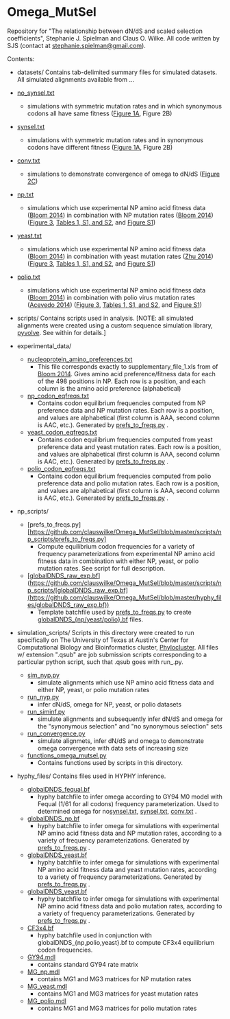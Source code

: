 Omega_MutSel
============

Repository for "The relationship between dN/dS and scaled selection coefficients", Stephanie J. Spielman and Claus O. Wilke.
All code written by SJS (contact at stephanie.spielman@gmail.com).

Contents: 

* datasets/  Contains tab-delimited summary files for simulated datasets.  All simulated alignments available from ...
 * [no_synsel.txt](https://github.com/clauswilke/Omega_MutSel/blob/master/datasets/no_synsel.txt)
   * simulations with symmetric mutation rates and in which synonymous codons all have same fitness ([Figure 1A](https://github.com/clauswilke/Omega_MutSel/blob/master/Manuscript/figures/MainText/dnds_variance.pdf), Figure 2B)
 * [synsel.txt](https://github.com/clauswilke/Omega_MutSel/blob/master/datasets/synsel.txt)
   * simulations with symmetric mutation rates and in synonymous codons have different fitness ([Figure 1A](https://github.com/clauswilke/Omega_MutSel/blob/master/Manuscript/figures/MainText/dnds_variance.pdf), Figure 2B)
 * [conv.txt](https://github.com/clauswilke/Omega_MutSel/blob/master/datasets/conv.txt)
   * simulations to demonstrate convergence of omega to dN/dS ([Figure 2C](https://github.com/clauswilke/Omega_MutSel/blob/master/Manuscript/figures/MainText/regression_convergence_raw.pdf))
 * [np.txt](https://github.com/clauswilke/Omega_MutSel/blob/master/datasets/np.txt)
   * simulations which use experimental NP amino acid fitness data ([Bloom 2014](http://mbe.oxfordjournals.org/content/31/8/1956)) in combination with NP mutation rates ([Bloom 2014](http://mbe.oxfordjournals.org/content/31/8/1956)) ([Figure 3](https://github.com/clauswilke/Omega_MutSel/blob/master/Manuscript/figures/MainText/nyp_bias_r2.pdf), [Tables 1, S1, and S2](https://github.com/clauswilke/Omega_MutSel/blob/master/Manuscript/figures/latex_tables.txt), and [Figure S1](https://github.com/clauswilke/Omega_MutSel/blob/master/Manuscript/figures/SI/nyp_regression.pdf))
 * [yeast.txt](https://github.com/clauswilke/Omega_MutSel/blob/master/datasets/yeast.txt)
   * simulations which use experimental NP amino acid fitness data ([Bloom 2014](http://mbe.oxfordjournals.org/content/31/8/1956)) in combination with yeast mutation rates ([Zhu 2014](http://www.pnas.org/content/111/22/E2310)) ([Figure 3](https://github.com/clauswilke/Omega_MutSel/blob/master/Manuscript/figures/MainText/nyp_bias_r2.pdf), [Tables 1, S1, and S2](https://github.com/clauswilke/Omega_MutSel/blob/master/Manuscript/figures/latex_tables.txt), and [Figure S1](https://github.com/clauswilke/Omega_MutSel/blob/master/Manuscript/figures/SI/nyp_regression.pdf))
 * [polio.txt](https://github.com/clauswilke/Omega_MutSel/blob/master/datasets/polio.txt)
   * simulations which use experimental NP amino acid fitness data ([Bloom 2014](http://mbe.oxfordjournals.org/content/31/8/1956)) in combination with polio virus mutation rates ([Acevedo 2014](http://www.nature.com/nature/journal/v505/n7485/full/nature12861.html)) ([Figure 3](https://github.com/clauswilke/Omega_MutSel/blob/master/Manuscript/figures/MainText/nyp_bias_r2.pdf), [Tables 1, S1, and S2](https://github.com/clauswilke/Omega_MutSel/blob/master/Manuscript/figures/latex_tables.txt), and [Figure S1](https://github.com/clauswilke/Omega_MutSel/blob/master/Manuscript/figures/SI/nyp_regression.pdf))

* scripts/ Contains scripts used in analysis. [NOTE: all simulated alignments were created using a custom sequence simulation library, [pyvolve](https://github.com/sjspielman/pyvolve). See within for details.]

 * experimental_data/
   * [nucleoprotein_amino_preferences.txt](https://github.com/clauswilke/Omega_MutSel/blob/master/scripts/experimental_data/nucleoprotein_amino_preferences.txt)
     * This file corresponds exactly to supplementary_file_1.xls from of [Bloom 2014](http://mbe.oxfordjournals.org/content/31/8/1956). Gives amino acid preference/fitness data for each of the 498 positions in NP. Each row is a position, and each column is the amino acid preference (alphabetical)
    * [np_codon_eqfreqs.txt](https://github.com/clauswilke/Omega_MutSel/blob/master/scripts/experimental_data/np_codon_eqfreqs.txt)
      * Contains codon equilibrium frequencies computed from NP preference data and NP mutation rates. Each row is a position, and values are alphabetical (first column is AAA, second column is AAC, etc.). Generated by [prefs_to_freqs.py](https://github.com/clauswilke/Omega_MutSel/blob/master/scripts/np_scripts/prefs_to_freqs.py) .
    * [yeast_codon_eqfreqs.txt](https://github.com/clauswilke/Omega_MutSel/blob/master/scripts/experimental_data/yeast_codon_eqfreqs.txt)
      * Contains codon equilibrium frequencies computed from yeast preference data and yeast mutation rates. Each row is a position, and values are alphabetical (first column is AAA, second column is AAC, etc.). Generated by [prefs_to_freqs.py](https://github.com/clauswilke/Omega_MutSel/blob/master/scripts/np_scripts/prefs_to_freqs.py) .
    * [polio_codon_eqfreqs.txt](https://github.com/clauswilke/Omega_MutSel/blob/master/scripts/experimental_data/polio_codon_eqfreqs.txt)
      * Contains codon equilibrium frequencies computed from polio preference data and polio mutation rates. Each row is a position, and values are alphabetical (first column is AAA, second column is AAC, etc.). Generated by [prefs_to_freqs.py](https://github.com/clauswilke/Omega_MutSel/blob/master/scripts/np_scripts/prefs_to_freqs.py) .

 * np_scripts/
   * [prefs_to_freqs.py][https://github.com/clauswilke/Omega_MutSel/blob/master/scripts/np_scripts/prefs_to_freqs.py]
     * Compute equilibrium codon frequencies for a variety of frequency parameterizations from experimental NP amino acid fitness data in combination with either NP, yeast, or polio mutation rates. See script for full description.
    * [[globalDNDS_raw_exp.bf](https://github.com/clauswilke/Omega_MutSel/blob/master/hyphy_files/globalDNDS_raw_exp.bf)](https://github.com/clauswilke/Omega_MutSel/blob/master/scripts/np_scripts/[globalDNDS_raw_exp.bf](https://github.com/clauswilke/Omega_MutSel/blob/master/hyphy_files/globalDNDS_raw_exp.bf))
      * Template batchfile used by [prefs_to_freqs.py](https://github.com/clauswilke/Omega_MutSel/blob/master/scripts/np_scripts/prefs_to_freqs.py) to create [globalDNDS_{np/yeast/polio}.bf](https://github.com/clauswilke/Omega_MutSel/tree/master/hyphy_files) files.

 * simulation_scripts/   Scripts in this directory were created to run specifically on The University of Texas at Austin's Center for Computational Biology and Bioinformatics cluster, [Phylocluster](http://ccbb.biosci.utexas.edu/resources.html). All files w/ extension ".qsub" are job submission scripts corresponding to a particular python script, such that <xyz>.qsub goes with run_<xyz>.py.
   * [sim_nyp.py](https://github.com/clauswilke/Omega_MutSel/blob/master/scripts/simulation_scripts/run_sim_nyp.py)
     * simulate alignments which use NP amino acid fitness data and either NP, yeast, or polio mutation rates
    * [run_nyp.py](https://github.com/clauswilke/Omega_MutSel/blob/master/scripts/simulation_scripts/run_nyp.py)
      * infer dN/dS, omega for NP, yeast, or polio datasets
    * [run_siminf.py](https://github.com/clauswilke/Omega_MutSel/blob/master/scripts/simulation_scripts/run_siminf.py)
      * simulate alignments and subsequently infer dN/dS and omega for the "synonymous selection" and "no synonymous selection" sets
    * [run_convergence.py](https://github.com/clauswilke/Omega_MutSel/blob/master/scripts/simulation_scripts/run_convergence.py)
      * simulate alignmets, infer dN/dS and omega to demonstrate omega convergence with data sets of increasing size
    * [functions_omega_mutsel.py](https://github.com/clauswilke/Omega_MutSel/blob/master/scripts/simulation_scripts/functions_omega_mutsel.py)
      * Contains functions used by scripts in this directory.

 * hyphy_files/        Contains files used in HYPHY inference.
   * [globalDNDS_fequal.bf](https://github.com/clauswilke/Omega_MutSel/blob/master/hyphy_files/globalDNDS_fequal.bf) 
     * hyphy batchfile to infer omega according to GY94 M0 model with Fequal (1/61 for all codons) frequency parameterization. Used to determined omega for no[synsel.txt](https://github.com/clauswilke/Omega_MutSel/blob/master/datasets/conv.txt), [synsel.txt](https://github.com/clauswilke/Omega_MutSel/blob/master/datasets/conv.txt), [conv.txt](https://github.com/clauswilke/Omega_MutSel/blob/master/datasets/conv.txt) .
    * [globalDNDS_np.bf](https://github.com/clauswilke/Omega_MutSel/blob/master/hyphy_files/globalDNDS_np.bf)
      * hyphy batchfile to infer omega for simulations with experimental NP amino acid fitness data and NP mutation rates, according to a variety of frequency parameterizations. Generated by [prefs_to_freqs.py](https://github.com/clauswilke/Omega_MutSel/blob/master/scripts/np_scripts/prefs_to_freqs.py) .
    * [globalDNDS_yeast.bf](https://github.com/clauswilke/Omega_MutSel/blob/master/hyphy_files/globalDNDS_yeast.bf)
      * hyphy batchfile to infer omega for simulations with experimental NP amino acid fitness data and yeast mutation rates, according to a variety of frequency parameterizations. Generated by [prefs_to_freqs.py](https://github.com/clauswilke/Omega_MutSel/blob/master/scripts/np_scripts/prefs_to_freqs.py) .
    * [globalDNDS_yeast.bf](https://github.com/clauswilke/Omega_MutSel/blob/master/hyphy_files/globalDNDS_yeast.bf)
      * hyphy batchfile to infer omega for simulations with experimental NP amino acid fitness data and polio mutation rates, according to a variety of frequency parameterizations. Generated by [prefs_to_freqs.py](https://github.com/clauswilke/Omega_MutSel/blob/master/scripts/np_scripts/prefs_to_freqs.py) .
    * [CF3x4.bf](https://github.com/clauswilke/Omega_MutSel/blob/master/hyphy_files/CF3x4.bf)
      * hyphy batchfile used in conjunction with globalDNDS_{np,polio,yeast}.bf to compute CF3x4 equilibrium codon frequencies.
    * [GY94.mdl](https://github.com/clauswilke/Omega_MutSel/blob/master/hyphy_files/GY94.mdl)
      * contains standard GY94 rate matrix
    * [MG_np.mdl](https://github.com/clauswilke/Omega_MutSel/blob/master/hyphy_files/MG_np.mdl)
      * contains MG1 and MG3 matrices for NP mutation rates 
    * [MG_yeast.mdl](https://github.com/clauswilke/Omega_MutSel/blob/master/hyphy_files/MG_yeast.mdl)
      * contains MG1 and MG3 matrices for yeast mutation rates 
    * [MG_polio.mdl](https://github.com/clauswilke/Omega_MutSel/blob/master/hyphy_files/MG_polio.mdl)
      * contains MG1 and MG3 matrices for polio mutation rates 











